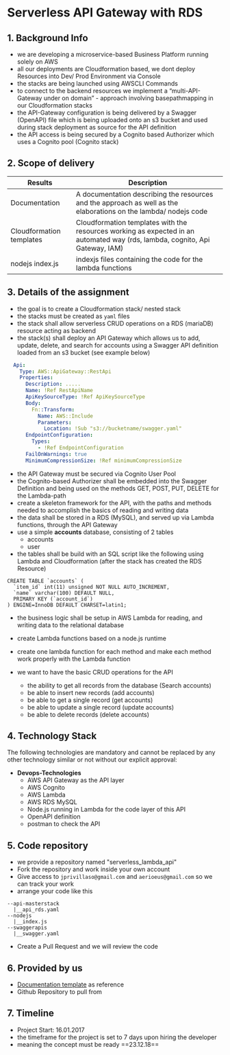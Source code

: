 # Serverless API Gateway with RDS

## 1. Background Info

- we are developing a microservice-based Business Platform running solely on AWS
- all our deployments are Cloudformation based, we dont deploy Resources into Dev/ Prod Environment via Console
- the stacks are being launched using AWSCLI Commands
- to connect to the backend resources we implement a “multi-API-Gateway under on domain” - approach involving basepathmapping in our Cloudformation stacks
- the API-Gateway configuration is being delivered by a Swagger (OpenAPI) file which is being uploaded onto an s3 bucket and used during stack deployment as source for the API definition
- the API access is being secured by a Cognito based Authorizer which uses a Cognito pool (Cognito stack)

## 2. Scope of delivery

| __Results__              | __Description__                                              |
| ------------------------ | ------------------------------------------------------------ |
| Documentation            | A documentation describing the resources and the approach as well as the elaborations on the lambda/ nodejs code |
| Cloudformation templates | Cloudformation templates with the resources working as expected in an automated way (rds, lambda, cognito, Api Gateway, IAM) |
| nodejs index.js          | indexjs files containing the code for the lambda functions   |

## 3. Details of the assignment

- the goal is to create a Cloudformation stack/ nested stack
- the stacks must be created as `yaml` files
- the stack shall allow serverless CRUD operations on a RDS (mariaDB) resource acting as backend
- the stack(s) shall deploy an API Gateway which allows us to add, update, delete, and search for accounts using a Swagger API definition loaded from an s3 bucket (see example below)

```yaml
  Api:
    Type: AWS::ApiGateway::RestApi
    Properties:
      Description: .....
      Name: !Ref RestApiName
      ApiKeySourceType: !Ref ApiKeySourceType
      Body:
        Fn::Transform:
          Name: AWS::Include
          Parameters:
            Location: !Sub "s3://bucketname/swagger.yaml"
      EndpointConfiguration:
        Types:
          - !Ref EndpointConfiguration
      FailOnWarnings: true
      MinimumCompressionSize: !Ref minimumCompressionSize
```

- the API Gateway must be secured via Cognito User Pool
- the Cognito-based Authorizer shall be embedded into the Swagger Definition and being used on the methods GET, POST, PUT, DELETE for the Lambda-path
- create a skeleton framework for the API, with the paths and methods needed to accomplish the basics of reading and writing data
- the data shall be stored in a RDS (MySQL), and served up via Lambda functions, through the API Gateway
- use a simple **accounts** database, consisting of 2 tables
  - accounts
  - user
- the tables shall be build with an SQL script like the following using Lambda and Cloudformation (after the stack has created the RDS Resource)

```mssql
CREATE TABLE `accounts` (
  `item_id` int(11) unsigned NOT NULL AUTO_INCREMENT,
  `name` varchar(100) DEFAULT NULL,
  PRIMARY KEY (`account_id`)
) ENGINE=InnoDB DEFAULT CHARSET=latin1;
```

- the business logic shall be setup in AWS Lambda for reading, and writing data to the relational database
- create Lambda functions based on a node.js runtime
- create one lambda function for each method and make each method work properly with the Lambda function

- we want to have the basic CRUD operations for the API
  - the ability to get all records from the database (Search accounts)
  - be able to insert new records (add accounts)
  - be able to get a single record (get accounts)
  - be able to update a single record (update accounts)
  - be able to delete records (delete accounts)

## 4. Technology Stack

The following technologies are mandatory and cannot be replaced by any other technology similar or not without our explicit approval:

- **Devops-Technologies**
  - AWS API Gateway as the API layer
  - AWS Cognito
  - AWS Lambda
  - AWS RDS MySQL
  - Node.js running in Lambda for the code layer of this API
  - OpenAPI definition
  - postman to check the API



## 5. Code repository

- we provide a repository named "serverless_lambda_api"
- Fork the repository and work inside your own account
- Give access to `jprivillaso@gmail.com` and `aerioeus@gmail.com` so we can track your work
- arrange your code like this

```shell
--api-masterstack
  |__api_rds.yaml
--nodejs
  |__index.js
--swaggerapis
  |__swagger.yaml
```

- Create a Pull Request and we will review the code

## 6. Provided by us

- [Documentation template](./documentation_template.md) as reference
- Github Repository to pull from

## 7. Timeline

- Project Start: 16.01.2017
- the timeframe for the project is set to 7 days upon hiring the developer
- meaning the concept must be ready ==23.12.18==
